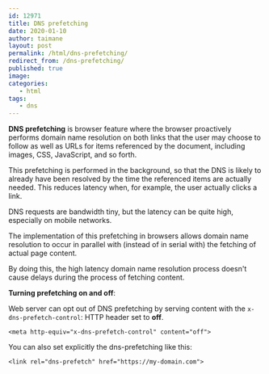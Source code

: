 ```yaml
---
id: 12971
title: DNS prefetching
date: 2020-01-10
author: taimane
layout: post
permalink: /html/dns-prefetching/
redirect_from: /dns-prefetching/
published: true
image: 
categories:
   - html
tags:
   - dns
---
```

**DNS prefetching** is browser feature where the browser proactively performs domain name resolution on both links that the user may choose to follow as well as URLs for items referenced by the document, including images, CSS, JavaScript, and so forth.

This prefetching is performed in the background, so that the DNS is likely to already have been resolved by the time the referenced items are actually needed. This reduces latency when, for example, the user actually clicks a link.

DNS requests are bandwidth tiny, but the latency can be quite high, especially on mobile networks.

The implementation of this prefetching in browsers allows domain name resolution to occur in parallel with (instead of in serial with) the fetching of actual page content.

By doing this, the high latency domain name resolution process doesn't cause delays during the process of fetching content.

**Turning prefetching on and off**:

Web server can opt out of DNS prefetching by serving content with the `x-dns-prefetch-control`: HTTP header set to **off**.

```
<meta http-equiv="x-dns-prefetch-control" content="off">
```

You can also set explicitly the dns-prefetching like this:

```
<link rel="dns-prefetch" href="https://my-domain.com">
```

